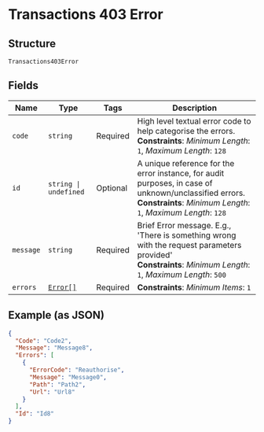 
# Transactions 403 Error

## Structure

`Transactions403Error`

## Fields

| Name | Type | Tags | Description |
|  --- | --- | --- | --- |
| `code` | `string` | Required | High level textual error code to help categorise the errors.<br>**Constraints**: *Minimum Length*: `1`, *Maximum Length*: `128` |
| `id` | `string \| undefined` | Optional | A unique reference for the error instance, for audit purposes, in case of unknown/unclassified errors.<br>**Constraints**: *Minimum Length*: `1`, *Maximum Length*: `128` |
| `message` | `string` | Required | Brief Error message. E.g., 'There is something wrong with the request parameters provided'<br>**Constraints**: *Minimum Length*: `1`, *Maximum Length*: `500` |
| `errors` | [`Error[]`](../../doc/models/error.md) | Required | **Constraints**: *Minimum Items*: `1` |

## Example (as JSON)

```json
{
  "Code": "Code2",
  "Message": "Message8",
  "Errors": [
    {
      "ErrorCode": "Reauthorise",
      "Message": "Message0",
      "Path": "Path2",
      "Url": "Url8"
    }
  ],
  "Id": "Id8"
}
```

